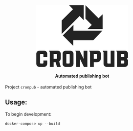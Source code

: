 <h1 align="center">
  <img src="./assets/logo.svg" width="300"/>
  <p align="center" style="font-size: 0.5em">Automated publishing bot</p>
</h1>

Project `cronpub` - automated publishing bot

## Usage:

To begin development:

```
docker-compose up --build
```
